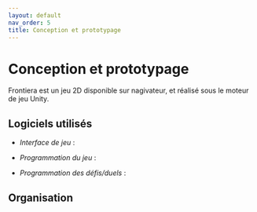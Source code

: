 ```yaml
---
layout: default
nav_order: 5
title: Conception et prototypage
---
```


# Conception et prototypage
Frontiera est un jeu 2D disponible sur nagivateur, et réalisé sous le moteur de jeu Unity.
## Logiciels utilisés 
* *Interface de jeu* :

* *Programmation du jeu* :

* *Programmation des défis/duels* :

## Organisation


